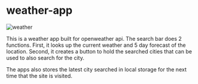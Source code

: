 # weather-app

![weather](https://user-images.githubusercontent.com/70293668/93972566-5764d800-fd27-11ea-960e-99b8900256e8.JPG)

This is a weather app built for openweather api. The search bar does 2 functions. First, it looks up the current weather and 5 day forecast of the location. Second, it creates a button to hold the searched cities that can be used to also search for the city. 

The apps also stores the latest city searched in local storage for the next time that the site is visited.
